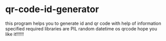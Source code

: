 # qr-code-id-generator
this program helps you to generate id and qr code with help of information specified
required libraries are PIL  random  datetime os qrcode
hope you like it!!!!!!
